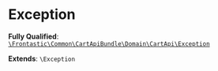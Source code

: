 #  Exception

**Fully Qualified**: [`\Frontastic\Common\CartApiBundle\Domain\CartApi\Exception`](../../../../../src/php/CartApiBundle/Domain/CartApi/Exception.php)

**Extends**: `\Exception`


